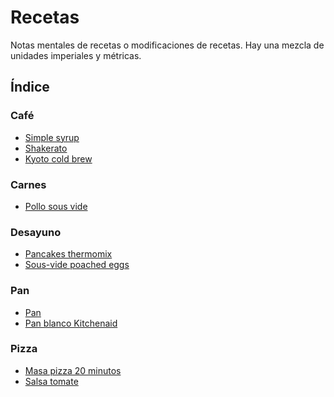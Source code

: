 # Recetas

Notas mentales de recetas o modificaciones de recetas.
Hay una mezcla de unidades imperiales y métricas.

## Índice

### Café
- [Simple syrup](cafe/simple-syrup.md)
- [Shakerato](cafe/shakerato.md)
- [Kyoto cold brew](cafe/kyoto-cold-brew.md)

### Carnes
- [Pollo sous vide](carnes/pollo-sous-vide.md)

### Desayuno
- [Pancakes thermomix](desayuno/pancakes-thermomix.md)
- [Sous-vide poached eggs](desayuno/sous-vide-poached-eggs.md)

### Pan
- [Pan](pan/pan_sahli.md)
- [Pan blanco Kitchenaid](pan/pan-kitchenaid.md)

### Pizza
- [Masa pizza 20 minutos](pizza/pizza-20min.md)
- [Salsa tomate](pizza/salsa-tomate.md)
